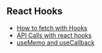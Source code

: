 ## React Hooks

- [How to fetch with Hooks](https://www.robinwieruch.de/react-hooks-fetch-data)
- [API Calls with react hooks](https://blog.bitsrc.io/making-api-calls-with-react-hooks-748ebfc7de8c)
- [useMemo and useCallback](https://kentcdodds.com/blog/usememo-and-usecallback)
